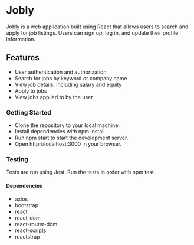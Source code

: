 # Jobly
Jobly is a web application built using React that allows users to search and apply for job listings. Users can sign up, log in, and update their profile information.

## Features
- User authentication and authorization
- Search for jobs by keyword or company name
- View job details, including salary and equity
- Apply to jobs
- View jobs applied to by the user

### Getting Started
- Clone the repository to your local machine.
- Install dependencies with npm install.
- Run npm start to start the development server.
- Open http://localhost:3000 in your browser.

### Testing
Tests are run using Jest. Run the tests in order with npm test.

#### Dependencies
- axios
- bootstrap
- react
- react-dom
- react-router-dom
- react-scripts
- reactstrap
